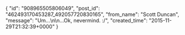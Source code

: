  {
   "id": "908965505806049",
   "post_id": "462493170453287_492057720830165",
   "from_name": "Scott Duncan",
   "message": "Um...\n\n...Ok, nevermind. :/",
   "created_time": "2015-11-29T21:32:39+0000"
 }
